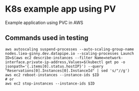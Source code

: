 # K8s example app using PV

Example application using PVC in AWS

## Commands used in testing

```
aws autoscaling suspend-processes --auto-scaling-group-name nodes.liea-ginny.dev.datapipe.io --scaling-processes Launch
ID=$(aws ec2 describe-instances --filter Name=network-interface.private-ip-address,Values=$(kubectl get po -o jsonpath='{.items[0].status.hostIP}') --query "Reservations[0].Instances[0].InstanceId" | sed 's/"//g')
aws ec2 reboot-instances --instance-ids $ID
# or
aws ec2 stop-instances --instance-ids $ID
```
